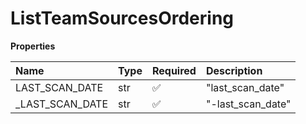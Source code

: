 # ListTeamSourcesOrdering

**Properties**

| Name             | Type | Required | Description       |
| :--------------- | :--- | :------- | :---------------- |
| LAST_SCAN_DATE   | str  | ✅       | "last_scan_date"  |
| \_LAST_SCAN_DATE | str  | ✅       | "-last_scan_date" |

<!-- This file was generated by liblab | https://liblab.com/ -->
